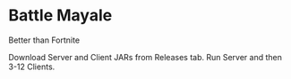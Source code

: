 # Battle Mayale
Better than Fortnite

Download Server and Client JARs from Releases tab. Run Server and then 3-12 Clients.

